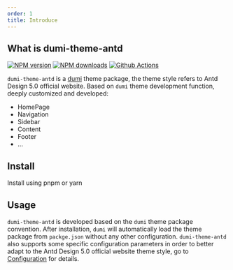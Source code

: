 ```yaml
---
order: 1
title: Introduce
---
```


## What is dumi-theme-antd

<div align="left">

[![NPM version](https://img.shields.io/npm/v/dumi-theme-antd.svg?style=flat)](https://npmjs.org/package/dumi-theme-antd) [![NPM downloads](http://img.shields.io/npm/dm/dumi-theme-antd.svg?style=flat)](https://npmjs.org/package/dumi-theme-antd) [![Github Actions](https://github.com/KuangPF/dumi-theme-antd/workflows/Deploy/badge.svg)](https://github.com/KuangPF/dumi-theme-antd/actions)

</div>

`dumi-theme-antd` is a [dumi][dumi-url] theme package, the theme style refers to Antd Design 5.0 official website. Based on `dumi` theme development function, deeply customized and developed:

- HomePage
- Navigation
- Sidebar
- Content
- Footer
- ...

## Install

Install using pnpm or yarn

<InstallDependencies npm='$ npm install dumi-theme-antd --save' yarn='$ yarn add dumi-theme-antd' pnpm='$ pnpm install dumi-theme-antd --save'></InstallDependencies>

## Usage

`dumi-theme-antd` is developed based on the `dumi` theme package convention. After installation, `dumi` will automatically load the theme package from `packge.json` without any other configuration. `dumi-theme-antd` also supports some specific configuration parameters in order to better adapt to the Antd Design 5.0 official website theme style, go to [Configuration](/config/base-en) for details.

[dumi-url]: https://d.umijs.org/
